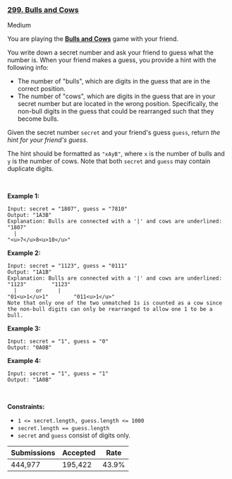### [299. Bulls and Cows](https://leetcode.com/problems/bulls-and-cows/)

Medium

You are playing the __<a href="https://en.wikipedia.org/wiki/Bulls_and_Cows" target="_blank">Bulls and Cows</a>__ game with your friend.

You write down a secret number and ask your friend to guess what the number is. When your friend makes a guess, you provide a hint with the following info:

*   The number of "bulls", which are digits in the guess that are in the correct position.
*   The number of "cows", which are digits in the guess that are in your secret number but are located in the wrong position. Specifically, the non-bull digits in the guess that could be rearranged such that they become bulls.

Given the secret number `` secret `` and your friend's guess `` guess ``, return _the hint for your friend's guess_.

The hint should be formatted as `` "xAyB" ``, where `` x `` is the number of bulls and `` y `` is the number of cows. Note that both `` secret `` and `` guess `` may contain duplicate digits.

 

__Example 1:__

```
Input: secret = "1807", guess = "7810"
Output: "1A3B"
Explanation: Bulls are connected with a '|' and cows are underlined:
"1807"
  |
"<u>7</u>8<u>10</u>"
```

__Example 2:__

```
Input: secret = "1123", guess = "0111"
Output: "1A1B"
Explanation: Bulls are connected with a '|' and cows are underlined:
"1123"        "1123"
  |      or     |
"01<u>1</u>1"        "011<u>1</u>"
Note that only one of the two unmatched 1s is counted as a cow since the non-bull digits can only be rearranged to allow one 1 to be a bull.
```

__Example 3:__

```
Input: secret = "1", guess = "0"
Output: "0A0B"
```

__Example 4:__

```
Input: secret = "1", guess = "1"
Output: "1A0B"
```

 

__Constraints:__

*   `` 1 <= secret.length, guess.length <= 1000 ``
*   `` secret.length == guess.length ``
*   `` secret `` and `` guess `` consist of digits only.

| Submissions    | Accepted     | Rate   |
| -------------- | ------------ | ------ |
| 444,977 | 195,422 | 43.9% |